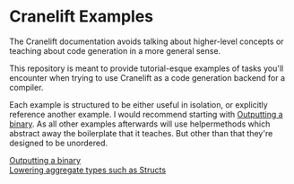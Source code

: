 # Cranelift Examples

The Cranelift documentation avoids talking about higher-level concepts or teaching about code generation in a more general sense. 

This repository is meant to provide tutorial-esque examples of tasks you'll encounter when trying to use Cranelift as a code generation backend for a compiler. 

Each example is structured to be either useful in isolation, or explicitly reference another example. I would recommend starting with [Outputting a binary](examples/output-a-binary/main.rs). As all other examples afterwards will use helpermethods which abstract away the boilerplate that it teaches. But other than that they're designed to be unordered.

[Outputting a binary](examples/output-a-binary/main.rs)  
[Lowering aggregate types such as Structs](examples/lowering-structs/main.rs)
